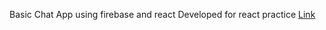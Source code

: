 Basic Chat App using firebase and react
Developed for react practice
[Link](https://first-chatapp001.netlify.app/)
